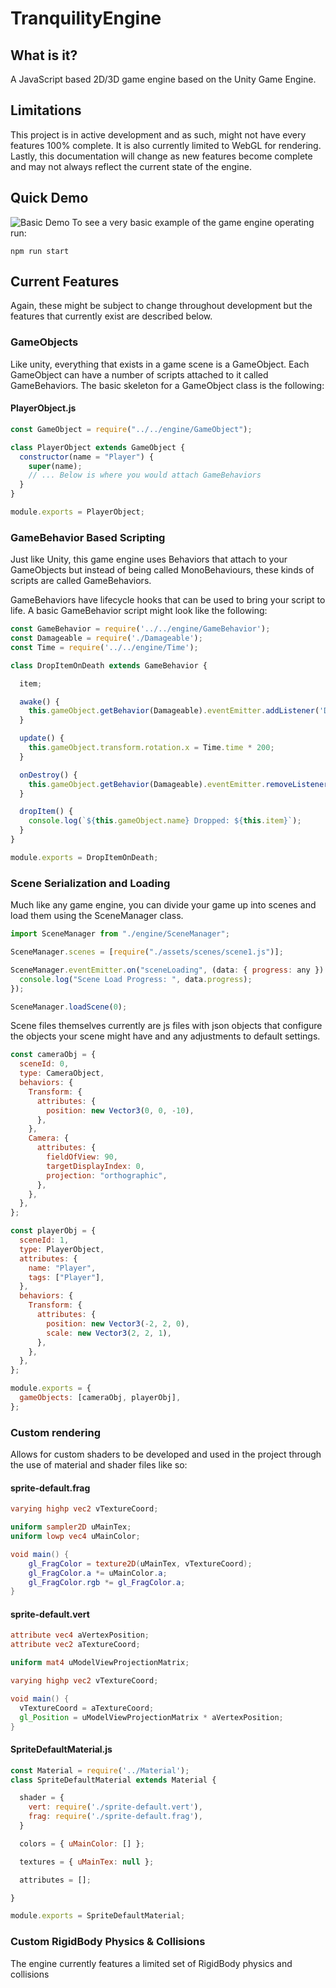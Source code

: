 # TranquilityEngine

## What is it?
A JavaScript based 2D/3D game engine based on the Unity Game Engine.

## Limitations
This project is in active development and as such, might not have every features 100% complete. It is also currently limited to WebGL for rendering. Lastly, this documentation will change as new features become complete and may not always reflect the current state of the engine.

## Quick Demo
![Basic Demo](./demo/BasicDemo.gif)
To see a very basic example of the game engine operating run:
```shell
npm run start
```
## Current Features
Again, these might be subject to change throughout development but the features that currently exist are described below.

### GameObjects
Like unity, everything that exists in a game scene is a GameObject. Each GameObject can have a number of scripts attached to it called GameBehaviors.
The basic skeleton for a GameObject class is the following:

#### PlayerObject.js
```JavaScript
const GameObject = require("../../engine/GameObject");

class PlayerObject extends GameObject {
  constructor(name = "Player") {
    super(name);
    // ... Below is where you would attach GameBehaviors 
  }
}

module.exports = PlayerObject;
```

### GameBehavior Based Scripting
Just like Unity, this game engine uses Behaviors that attach to your GameObjects but instead of being called MonoBehaviours, these kinds of scripts are called GameBehaviors. 

GameBehaviors have lifecycle hooks that can be used to bring your script to life. A basic GameBehavior script might look like the following:

```JavaScript
const GameBehavior = require('../../engine/GameBehavior');
const Damageable = require('./Damageable');
const Time = require('../../engine/Time');

class DropItemOnDeath extends GameBehavior {

  item;

  awake() {
    this.gameObject.getBehavior(Damageable).eventEmitter.addListener('Died', this.dropItem.bind(this));
  }

  update() {
    this.gameObject.transform.rotation.x = Time.time * 200;
  }

  onDestroy() {
    this.gameObject.getBehavior(Damageable).eventEmitter.removeListener(this.dropItem.bind(this))
  }

  dropItem() {
    console.log(`${this.gameObject.name} Dropped: ${this.item}`);
  }
}

module.exports = DropItemOnDeath;
```

### Scene Serialization and Loading
Much like any game engine, you can divide your game up into scenes and load them using the SceneManager class.

```JavaScript
import SceneManager from "./engine/SceneManager";

SceneManager.scenes = [require("./assets/scenes/scene1.js")];

SceneManager.eventEmitter.on("sceneLoading", (data: { progress: any }) => {
  console.log("Scene Load Progress: ", data.progress);
});

SceneManager.loadScene(0);
```

Scene files themselves currently are js files with json objects that configure the objects your scene might have and any adjustments to default settings.

```Javascript
const cameraObj = {
  sceneId: 0,
  type: CameraObject,
  behaviors: {
    Transform: {
      attributes: {
        position: new Vector3(0, 0, -10),
      },
    },
    Camera: {
      attributes: {
        fieldOfView: 90,
        targetDisplayIndex: 0,
        projection: "orthographic",
      },
    },
  },
};

const playerObj = {
  sceneId: 1,
  type: PlayerObject,
  attributes: {
    name: "Player",
    tags: ["Player"],
  },
  behaviors: {
    Transform: {
      attributes: {
        position: new Vector3(-2, 2, 0),
        scale: new Vector3(2, 2, 1),
      },
    },
  },
};

module.exports = {
  gameObjects: [cameraObj, playerObj],
};
```

### Custom rendering 
Allows for custom shaders to be developed and used in the project through the use of material and shader files like so:

#### sprite-default.frag
```glsl
varying highp vec2 vTextureCoord;

uniform sampler2D uMainTex;
uniform lowp vec4 uMainColor;

void main() {
    gl_FragColor = texture2D(uMainTex, vTextureCoord);
    gl_FragColor.a *= uMainColor.a;
    gl_FragColor.rgb *= gl_FragColor.a;
}
```

#### sprite-default.vert
```glsl
attribute vec4 aVertexPosition;
attribute vec2 aTextureCoord;

uniform mat4 uModelViewProjectionMatrix;

varying highp vec2 vTextureCoord;

void main() {
  vTextureCoord = aTextureCoord;
  gl_Position = uModelViewProjectionMatrix * aVertexPosition;
}
```

#### SpriteDefaultMaterial.js
```JavaScript
const Material = require('../Material');
class SpriteDefaultMaterial extends Material {

  shader = {
    vert: require('./sprite-default.vert'),
    frag: require('./sprite-default.frag'),
  }

  colors = { uMainColor: [] };

  textures = { uMainTex: null };

  attributes = [];

}

module.exports = SpriteDefaultMaterial;
```

### Custom RigidBody Physics & Collisions

The engine currently features a limited set of RigidBody physics and collisions